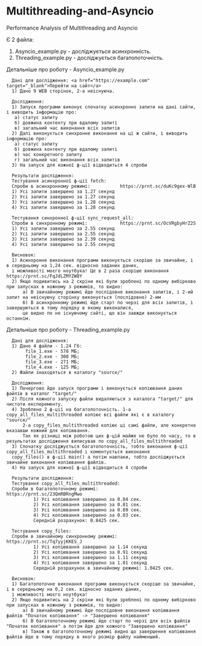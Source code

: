 # Multithreading-and-Asyncio
Performance Analysis of Multithreading and Asyncio

Є 2 файла:
1) Asyncio_example.py - досліджується асинхронність.
2) Threading_example.py - досліджується багатопоточність.

Детальніше про роботу - Asyncio_example.py

      Дані для дослідження: <a href="https://example.com" target="_blank">Перейти на сайт</a>
      1) Дано 9 WEB сторінок, 2-а неіснуюча.
      
      Дослідження:
      1) Запуск програми виконує спочатку асинхронно запити на дані сайти, і виводить інформацію про:
       a) статус запиту 
       б) довжина контенту при вдалому запиті
       в) загальний час виконання всіх запитів
      2) Далі виконується синхронне виконання на ці ж сайти, і виводить інформацію про:
       a) статус запиту 
       б) довжина контенту при вдалому запиті
       в) час конкретного запиту
       г) загальний час виконання всіх запитів
      3) На запуск для кожної ф-ції відводиться 4 спроби
       
      Результати дослідження:
      Тестування асинхронної ф-ції fetch:
      Спроби в асинхронному режимі:           https://prnt.sc/duKc9gex-WlB
      1) Усі запити завершено за 1.27 секунд
      2) Усі запити завершено за 1.27 секунд
      3) Усі запити завершено за 1.28 секунд
      4) Усі запити завершено за 1.28 секунд
      
      Тестування синхронної ф-ції sync_request_all:
      Спроби в синхронному режимі:            https://prnt.sc/OcVRgbyHrZ2S
      1) Усі запити завершено за 2.55 секунд
      2) Усі запити завершено за 2.55 секунд
      3) Усі запити завершено за 2.39 секунд
      4) Усі запити завершено за 2.55 секунд
      
      Висновок:
      1) Асинхронне виконання програми виконується скоріше за звичайне, і в середньому на 1,24 сек. відносно заданих даних, 
      і можливості моєго ноутбука! Це в 2 раза скоріше виконання https://prnt.sc/FqJdLZMYZW8Y
      2) Якщо подивитись на 2 скріни які були зроблені по одному вибірково при запусках в кожному з режимів, то видно:
          а) В звичайному режимі йде послідовне виконання запитів, і 2-ий запит на неіснуючу сторінку виконується (послідовно) 2-им
          б) В асинхронному режимі йде старт по черзі для всіх запитів, і завершуються в тому порядку в якому виконалися,
          це видно по не існуючому сайті, що він завжди виконується останнім.

Детальніше про роботу - Threading_example.py

      Дані для дослідження:
      1) Дано 4 файли - 1.24 Гб: 
           file_1.exe - 578 МБ; 
           file_2.exe - 300 МБ; 
           file_3.exe - 271 МБ; 
           file_4.exe - 125 МБ;
      2) Файли знаходяться в каталогу "source/"
      
      Дослідження:
      1) Почергово йде запуск програми і виконується копіювання даних файлів в каталог "target/"
      2) Після кожного запуску файли видаляються з каталога "target/" для чистоти експеременту.
      4) Зроблено 2 ф-ції на багатопоточність. 1-а copy_all_files_multithreaded копіює всі файли які є в каталогу "source/"
          2-а copy_files_multithreaded копіює ці самі файли, але конкретно вказавши кожний для копіювання.
          Так як різниці між роботою цих ф-цій майже не було по часу, то в результатах дослідження виписував по copy_all_files_multithreaded
      3) Спочатку досліджується багатопоточність, тобто виконання ф-ції copy_all_files_multithreaded і коментується виконання
      copy_files() в ф-ції main() а потім навпаки, тобто досліджується звичайне виконання копіювання файлів.
      4) На запуск для кожної ф-ції відводиться 4 спроби
      
      Результати дослідження: 
      Тестування copy_all_files_multithreaded:
      Спроби в багатопоточному режимі:                https://prnt.sc/23QmRBRngMwo
              1) Усі копіювання завершено за 0.84 сек.
              2) Усі копіювання завершено за 0.81 сек.
              3) Усі копіювання завершено за 0.89 сек.
              4) Усі копіювання завершено за 0.83 сек.
              Середній розрахунок: 0.8425 сек.
      
      Тестування copy_files:
      Спроби в звичайному синхронному режимі:         https://prnt.sc/Tq7yyjKKES_J
              1) Усі копіювання завершено за 1.14 секунд
              2) Усі копіювання завершено за 0.91 секунд
              3) Усі копіювання завершено за 1.11 секунд
              4) Усі копіювання завершено за 1.01 секунд
              Середній розрахунок в звичайному режимі: 1.0425 сек.
              
      Висновок:
      1) Багатопоточне виконання програми виконується скоріше за звичайне, і в середньому на 0,2 сек. відносно заданих даних, 
      і можливості моєго ноутбука!
      2) Якщо подивитись на 2 скріни які були зроблені по одному вибірково при запусках в кожному з режимів, то видно:
          а) В звичайному режимі йде послідовне виконання копіювання файлів "Початок копіювання" -> "Завершено копіювання"
          б) В багатопоточному режимі йде старт по черзі для всіх файлів "Початок копіювання" а потім йде для кожного "Завершено копіювання"
          в) Також в багатопоточному режимі видно що завершення копіювання файлів йде в тому порядку в якого розмір файлу найменший.
